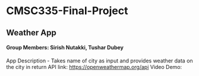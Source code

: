 # CMSC335-Final-Project

## Weather App
#### Group Members: Sirish Nutakki, Tushar Dubey
App Description - Takes name of city as input and provides weather data on the city in return
API link: https://openweathermap.org/api
Video Demo: 

